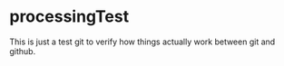 # processingTest
This is just a test git to verify how things actually work between git and github.
